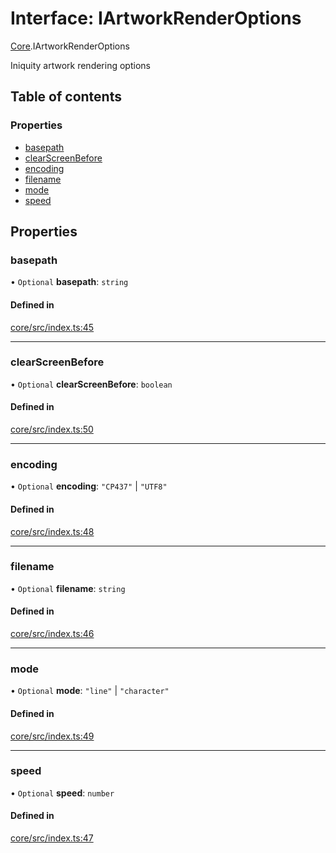 # Interface: IArtworkRenderOptions

[Core](../modules/Core.md).IArtworkRenderOptions

Iniquity artwork rendering options

## Table of contents

### Properties

- [basepath](Core.IArtworkRenderOptions.md#basepath)
- [clearScreenBefore](Core.IArtworkRenderOptions.md#clearscreenbefore)
- [encoding](Core.IArtworkRenderOptions.md#encoding)
- [filename](Core.IArtworkRenderOptions.md#filename)
- [mode](Core.IArtworkRenderOptions.md#mode)
- [speed](Core.IArtworkRenderOptions.md#speed)

## Properties

### basepath

• `Optional` **basepath**: `string`

#### Defined in

[core/src/index.ts:45](https://github.com/iniquitybbs/iniquity/blob/a881ad9/packages/core/src/index.ts#L45)

___

### clearScreenBefore

• `Optional` **clearScreenBefore**: `boolean`

#### Defined in

[core/src/index.ts:50](https://github.com/iniquitybbs/iniquity/blob/a881ad9/packages/core/src/index.ts#L50)

___

### encoding

• `Optional` **encoding**: ``"CP437"`` \| ``"UTF8"``

#### Defined in

[core/src/index.ts:48](https://github.com/iniquitybbs/iniquity/blob/a881ad9/packages/core/src/index.ts#L48)

___

### filename

• `Optional` **filename**: `string`

#### Defined in

[core/src/index.ts:46](https://github.com/iniquitybbs/iniquity/blob/a881ad9/packages/core/src/index.ts#L46)

___

### mode

• `Optional` **mode**: ``"line"`` \| ``"character"``

#### Defined in

[core/src/index.ts:49](https://github.com/iniquitybbs/iniquity/blob/a881ad9/packages/core/src/index.ts#L49)

___

### speed

• `Optional` **speed**: `number`

#### Defined in

[core/src/index.ts:47](https://github.com/iniquitybbs/iniquity/blob/a881ad9/packages/core/src/index.ts#L47)
